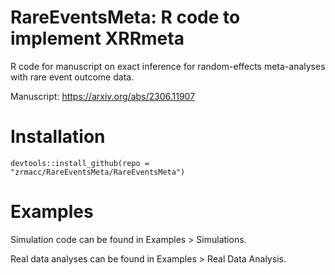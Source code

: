 # RareEventsMeta: R code to implement XRRmeta
R code for manuscript on exact inference for random-effects meta-analyses with rare event outcome data.

Manuscript: https://arxiv.org/abs/2306.11907

# Installation
```{R, eval = FALSE}
devtools::install_github(repo = "zrmacc/RareEventsMeta/RareEventsMeta")
```

# Examples

Simulation code can be found in Examples > Simulations.

Real data analyses can be found in Examples > Real Data Analysis.
